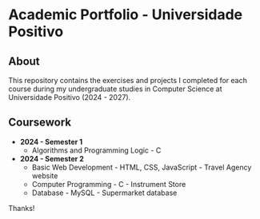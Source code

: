 # Academic Portfolio - Universidade Positivo

## About
This repository contains the exercises and projects I completed for each course during my undergraduate studies in Computer Science at Universidade Positivo (2024 - 2027).

## Coursework
- **2024 - Semester 1**
  - Algorithms and Programming Logic - C
- **2024 - Semester 2**
  - Basic Web Development - HTML, CSS, JavaScript - Travel Agency website
  - Computer Programming - C - Instrument Store
  - Database - MySQL - Supermarket database

Thanks!
